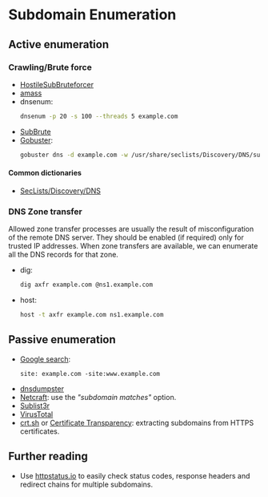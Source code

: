 # Subdomain Enumeration

## Active enumeration

### Crawling/Brute force

* [HostileSubBruteforcer][6]
* [amass][1]
* dnsenum:
  ```bash
  dnsenum -p 20 -s 100 --threads 5 example.com
  ```
* [SubBrute][10]
* [Gobuster][14]:
  ```bash
  gobuster dns -d example.com -w /usr/share/seclists/Discovery/DNS/subdomains-top1million-110000.txt
  ```

#### Common dictionaries

* [SecLists/Discovery/DNS][13]

### DNS Zone transfer

Allowed zone transfer processes are usually the result of misconfiguration of the remote DNS server. They should be enabled (if required) only for trusted IP addresses. When zone transfers are available, we can enumerate all the DNS records for that zone.

* dig:
  ```bash
  dig axfr example.com @ns1.example.com
  ```
* host:
  ```bash
  host -t axfr example.com ns1.example.com
  ```

## Passive enumeration

* [Google search][11]:
  ```
  site: example.com -site:www.example.com
  ```
* [dnsdumpster][2]
* [Netcraft][9]: use the *"subdomain matches"* option.
* [Sublist3r][3]
* [VirusTotal][4]
* [crt.sh][5] or [Certificate Transparency][7]: extracting subdomains from HTTPS certificates.

## Further reading

* Use [httpstatus.io][8] to easily check status codes, response headers and redirect chains for multiple subdomains.

[1]: https://github.com/1522402210/amass-subdomain-enumeration-In-depth-
[2]: https://dnsdumpster.com/
[3]: https://github.com/aboul3la/Sublist3r
[4]: https://www.virustotal.com/gui/home/search
[5]: https://crt.sh/
[6]: https://github.com/nahamsec/HostileSubBruteforcer
[7]: https://developers.facebook.com/tools/ct/search/
[8]: https://httpstatus.io/
[9]: https://searchdns.netcraft.com/
[10]: https://github.com/TheRook/subbrute
[11]: https://www.google.com/
[13]: https://github.com/danielmiessler/SecLists/tree/master/Discovery/DNS
[14]: https://www.kali.org/tools/gobuster/
